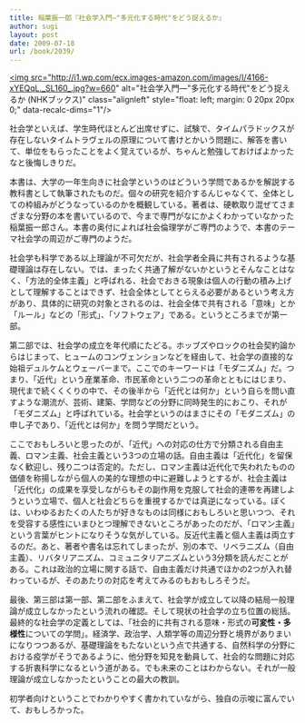 ```yaml
---
title: 稲葉振一郎『社会学入門―"多元化する時代"をどう捉えるか』
author: sugi
layout: post
date: 2009-07-18
url: /book/2039/
---
```

<a href="http://www.amazon.co.jp/exec/obidos/ASIN/4140911360/chezsugi-22/ref=nosim/" name="amazletlink" target="_blank"><img src="http://i1.wp.com/ecx.images-amazon.com/images/I/4166-xYEQqL._SL160_.jpg?w=660" alt="社会学入門―"多元化する時代"をどう捉えるか (NHKブックス)" class="alignleft" style="float: left; margin: 0 20px 20px 0;" data-recalc-dims="1"/></a>

社会学といえば、学生時代ほとんど出席せずに、試験で、タイムパラドックスが存在しないタイムトラヴェルの原理について書けとかいう問題に、解答を書いて、単位をもらったことをよく覚えているが、ちゃんと勉強しておけばよかったなと後悔しきりだ。

本書は、大学の一年生向きに社会学というのはどういう学問であるかを解説する教科書として執筆されたものだ。個々の研究を紹介するんじゃなくて、全体としての枠組みがどうなっているのかを概観している。著者は、硬軟取り混ぜてさまざまな分野の本を書いているので、今まで専門がなにかよくわかっていなかった稲葉振一郎さん。本書の奥付によれば社会倫理学がご専門のようで、本書のテーマ社会学の周辺がご専門のようだ。

社会学も科学である以上理論が不可欠だが、社会学者全員に共有されるような基礎理論は存在しない。では、まったく共通了解がないかというとそんなことはなく、「方法的全体主義」と呼ばれる、社会でおきる現象は個人の行動の積み上げとして理解することはできず、社会全体としてとらえる必要があるという考え方があり、具体的に研究の対象とされるのは、社会全体で共有される「意味」とか「ルール」などの「形式」、「ソフトウェア」である。というところまでが第一部。

第二部では、社会学の成立を年代順にたどる。ホッブズやロックの社会契約論からはじまって、ヒュームのコンヴェンションなどを経由して、社会学の直接的な始祖デュルケムとウェーバーまで。ここでのキーワードは「モダニズム」だ。つまり、「近代」という産業革命、市民革命という二つの革命とともにはじまり、現代まで続くくくりの中で、その後半から「近代とは何か」という自らを問い直すような潮流が、芸術、建築、学問などの分野に同時発生的におこり、それが「モダニズム」と呼ばれている。社会学というのはまさにその「モダニズム」の申し子であり、「近代とは何か」を問う学問だという。

ここでおもしろいと思ったのが、「近代」への対応の仕方で分類される自由主義、ロマン主義、社会主義という3つの立場の話。自由主義は「近代化」を留保なく歓迎し、残り二つは否定的。ただし、ロマン主義は近代化で失われたものの価値を称揚しながら個人の美的な理想の中に避難しようとするが、社会主義は「近代化」の成果を享受しながらもその副作用を克服して社会的連帯を再建しようという立場で、個人と社会どちらを重視するかでは真逆になっている。ぼくは、いわゆるおたくの人たちが好きなものは同様におもしろいと思いつつ、それを受容する感性にいまひとつ理解できないところがあったのだが、「ロマン主義」という言葉がヒントになりそうな気がしている。反近代主義と個人主義は両立するのだ。あと、著者や書名は忘れてしまったが、別の本で、リベラニズム（自由主義）、リバタリアニズム、コミュニタリアニズムという3分類を読んだことがある。これは政治的立場に関する話で、自由主義だけ共通でほかの2つが入れ替わっているが、そのあたりの対応を考えてみるのもおもしろそうだ。

最後、第三部は第一部、第二部をふまえて、社会学が成立して以降の結局一般理論が成立しなかったという流れの確認。そして現状の社会学の立ち位置の総括。最終的な社会学の定義としては、「社会的に共有される意味・形式の**可変性・多様性**についての学問」。経済学、政治学、人類学等の周辺分野と境界がありまいになりつつあるが、基礎理論をもたないという点で共通する、自然科学の分野における疫学がそうであるように、他分野を知見を動員して、社会的な問題に対応する折衷科学になるという道がある。でも未来のことはわからない。それが一般理論が成立しなかったということの最大の教訓。

初学者向けということでわかりやすく書かれていながら、独自の示唆に富んでいて、おもしろかった。

